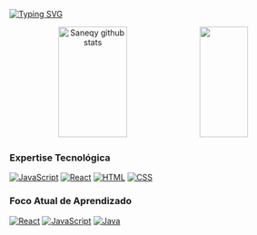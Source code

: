 [![Typing SVG](https://readme-typing-svg.herokuapp.com/?color=bf94e4&size=35&center=true&vCenter=true&width=1000&lines=HELLO%2C+My+name+is+Evelyn%3B+I'm+20+years+old%3B+I'm+from+Brazil%3B+I'm+studying+Systems+Development%3B+Be+Welcome!+%3A%29)](https://git.io/typing-svg)
<div align="center">  
  <img width="49%" height="195px" src="https://github-readme-stats.vercel.app/api?username=saneqy&show_icons=true&count_private=true&hide_border=true&title_color=bf94e4&icon_color=bf94e4&text_color=c9d1d9&bg_color=0d1117" alt="Saneqy github stats" /> 
  <img width="41%" height="195px" src="https://github-readme-stats.vercel.app/api/top-langs/?username=saneqy&layout=compact&hide_border=true&title_color=bf94e4&text_color=bf94e4&bg_color=0d1117" />
</div>


### **Expertise Tecnológica**
 [![JavaScript](https://img.shields.io/badge/-JavaScript-0D1117?style=for-the-badge&logo=javascript&labelColor=0D1117)](link_para_perfil_ou_projeto) [![React](https://img.shields.io/badge/-React-0D1117?style=for-the-badge&logo=react&labelColor=0D1117)](link_para_perfil_ou_projeto) [![HTML](https://img.shields.io/badge/-HTML-0D1117?style=for-the-badge&logo=html5&labelColor=0D1117)](link_para_perfil_ou_projeto) [![CSS](https://img.shields.io/badge/-CSS-0D1117?style=for-the-badge&logo=css3&labelColor=0D1117)](link_para_perfil_ou_projeto)


### **Foco Atual de Aprendizado**
[![React](https://img.shields.io/badge/-React-0D1117?style=for-the-badge&logo=react&labelColor=0D1117)](link_para_perfil_ou_projeto) [![JavaScript](https://img.shields.io/badge/-JavaScript-0D1117?style=for-the-badge&logo=javascript&labelColor=0D1117)](link_para_perfil_ou_projeto) [![Java](https://img.shields.io/badge/Java-0D1117.svg?style=for-the-badge&logo=openjdk&logoColor=white)](link_para_perfil_ou_projeto)
